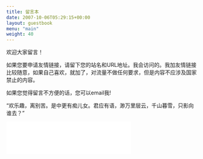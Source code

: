 ```yaml
---
title: 留言本
date: 2007-10-06T05:29:15+00:00
layout: guestbook
menu: "main"
weight: 40
---
```


欢迎大家留言！

如果您要申请友情链接，请留下您的站名和URL地址。我会访问的。我加友情链接比较随意，如果自己喜欢，就加了，对流量不做任何要求，但是内容不应涉及国家禁止的内容。

如果您觉得留言不方便的话，您可以email我!

“欢乐趣，离别苦。是中更有痴儿女。君应有语，渺万里层云，千山暮雪，只影向谁去？”

<iframe frameborder="no" border="0" marginwidth="0" marginheight="0" width=330 height=86 src="//music.163.com/outchain/player?type=2&id=254171&auto=1&height=66"></iframe>